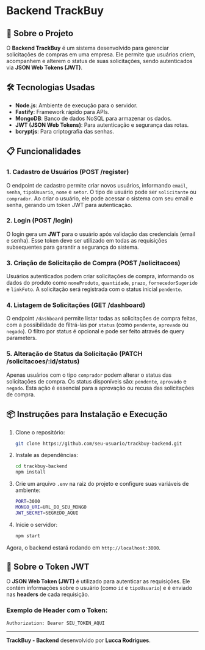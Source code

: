 
# Backend TrackBuy

## 🚀 **Sobre o Projeto**

O **Backend TrackBuy** é um sistema desenvolvido para gerenciar solicitações de compras em uma empresa. Ele permite que usuários criem, acompanhem e alterem o status de suas solicitações, sendo autenticados via **JSON Web Tokens (JWT)**.

## 🛠 **Tecnologias Usadas**

- **Node.js**: Ambiente de execução para o servidor.
- **Fastify**: Framework rápido para APIs.
- **MongoDB**: Banco de dados NoSQL para armazenar os dados.
- **JWT (JSON Web Tokens)**: Para autenticação e segurança das rotas.
- **bcryptjs**: Para criptografia das senhas.

## 📋 **Funcionalidades**

### 1. **Cadastro de Usuários (POST /register)**

O endpoint de cadastro permite criar novos usuários, informando `email`, `senha`, `tipoUsuario`, `nome` e `setor`. O tipo de usuário pode ser `solicitante` ou `comprador`. Ao criar o usuário, ele pode acessar o sistema com seu email e senha, gerando um token JWT para autenticação.

### 2. **Login (POST /login)**

O login gera um **JWT** para o usuário após validação das credenciais (email e senha). Esse token deve ser utilizado em todas as requisições subsequentes para garantir a segurança do sistema.

### 3. **Criação de Solicitação de Compra (POST /solicitacoes)**

Usuários autenticados podem criar solicitações de compra, informando os dados do produto como `nomeProduto`, `quantidade`, `prazo`, `fornecedorSugerido` e `linkFoto`. A solicitação será registrada com o status inicial `pendente`.

### 4. **Listagem de Solicitações (GET /dashboard)**

O endpoint `/dashboard` permite listar todas as solicitações de compra feitas, com a possibilidade de filtrá-las por `status` (como `pendente`, `aprovado` ou `negado`). O filtro por status é opcional e pode ser feito através de query parameters.

### 5. **Alteração de Status da Solicitação (PATCH /solicitacoes/:id/status)**

Apenas usuários com o tipo `comprador` podem alterar o status das solicitações de compra. Os status disponíveis são: `pendente`, `aprovado` e `negado`. Esta ação é essencial para a aprovação ou recusa das solicitações de compra.

## 📦 **Instruções para Instalação e Execução**

1. Clone o repositório:
    ```bash
    git clone https://github.com/seu-usuario/trackbuy-backend.git
    ```

2. Instale as dependências:
    ```bash
    cd trackbuy-backend
    npm install
    ```

3. Crie um arquivo `.env` na raiz do projeto e configure suas variáveis de ambiente:
    ```bash
    PORT=3000
    MONGO_URI=URL_DO_SEU_MONGO
    JWT_SECRET=SEGREDO_AQUI
    ```

4. Inicie o servidor:
    ```bash
    npm start
    ```

Agora, o backend estará rodando em `http://localhost:3000`.

## 🔑 **Sobre o Token JWT**

O **JSON Web Token (JWT)** é utilizado para autenticar as requisições. Ele contém informações sobre o usuário (como `id` e `tipoUsuario`) e é enviado nas **headers** de cada requisição.

### Exemplo de Header com o Token:

```
Authorization: Bearer SEU_TOKEN_AQUI
```

---

**TrackBuy - Backend** desenvolvido por **Lucca Rodrigues**.
